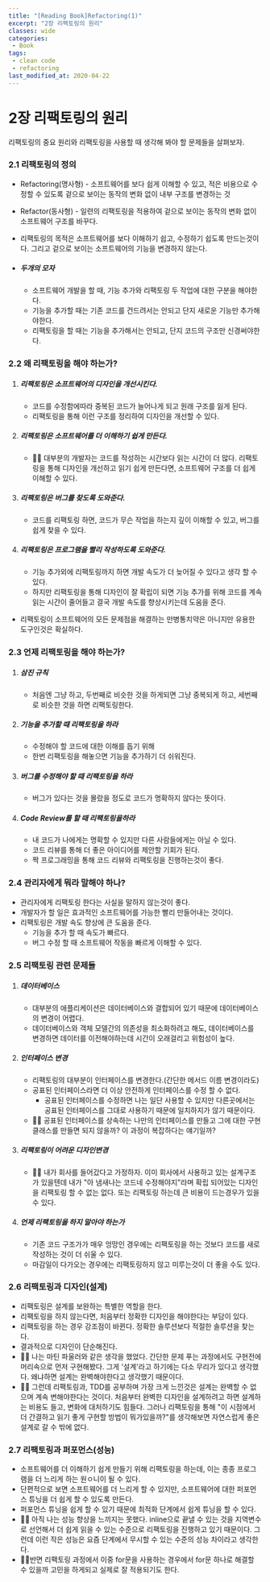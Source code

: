 ```yaml
---
title: "[Reading Book]Refactoring(1)"
excerpt: "2장 리팩토링의 원리"
classes: wide
categories:
 - Book
tags:
 - clean code
 - refactoring
last_modified_at: 2020-04-22
---
```




# 2장 리팩토링의 원리

리팩토링의 중요 원리와 리팩토링을 사용할 때 생각해 봐야 할 문제들을 살펴보자.

### 2.1 리팩토링의 정의

* Refactoring(명사형) - 소프트웨어를 보다 쉽게 이해할 수 있고, 적은 비용으로 수정할 수 있도록 겉으로 보이는 동작의 변화 없이 내부 구조를 변경하는 것

* Refactor(동사형) - 일련의 리팩토링을 적용하여 겉으로 보이는 동작의 변화 없이 소프트웨어 구조를 바꾸다.

* 리팩토링의 목적은 소프트웨어를 보다 이해하기 쉽고, 수정하기 쉽도록 만드는것이다. 그리고 겉으로 보이는 소프트웨어의 기능을 변경하지 않는다.

* ##### 두개의 모자

  * 소프트웨어 개발을 할 때, 기능 추가와 리팩토링 두 작업에 대한 구분을 해야한다.
  * 기능을 추가할 때는 기존 코드를 건드려서는 안되고 단지 새로운 기능만 추가해야한다.
  * 리팩토링을 할 때는 기능을 추가해서는 안되고, 단지 코드의 구조만 신경써야한다.

### 2.2 왜 리팩토링을 해야 하는가?

1. ##### 리팩토링은 소프트웨어의 디자인을 개선시킨다.

   * 코드를 수정함에따라 중복된 코드가 늘어나게 되고 원래 구조를 잃게 된다.
   * 리팩토링을 통해 이런 구조를 정리하여 디자인을 개선할 수 있다.

2. ##### 리팩토링은 소프트웨어를 더 이해하기 쉽게 만든다.

   * 🙋‍♂️ 대부분의 개발자는 코드를 작성하는 시간보다 읽는 시간이 더 많다. 리팩토링을 통해 디자인을 개선하고 읽기 쉽게 만든다면, 소프트웨어 구조를 더 쉽게 이해할 수 있다.

3. ##### 리팩토링은 버그를 찾도록 도와준다.

   * 코드를 리팩토링 하면, 코드가 무슨 작업을 하는지 깊이 이해할 수 있고, 버그를 쉽게 찾을 수 있다.

4. ##### 리팩토링은 프로그램을 빨리 작성하도록 도와준다.

   * 기능 추가외에 리팩토링까지 하면 개발 속도가 더 늦어질 수 있다고 생각 할 수 있다.
   * 하지만 리팩토링을 통해 디자인이 잘 확립이 되면 기능 추가를 위해 코드를 계속 읽는 시간이 줄어들고 결국 개발 속도를 향상시키는데 도움을 준다.

* 리팩토링이 소프트웨어의 모든 문제점을 해결하는 만병통치약은 아니지만 유용한 도구인것은 확실하다.

### 2.3 언제 리팩토링을 해야 하는가?

1. ##### 삼진 규칙

   * 처음엔 그냥 하고, 두번째로 비슷한 것을 하게되면 그냥 중복되게 하고, 세번째로 비슷한 것을 하면 리팩토링한다.

2. ##### 기능을 추가할 때 리팩토링을 하라

   * 수정해야 할 코드에 대한 이해를 돕기 위해
   * 한번 리팩토링을 해놓으면 기능을 추가하기 더 쉬워진다.

3. ##### 버그를 수정해야 할 때 리팩토링을 하라

   * 버그가 있다는 것을 몰랐을 정도로 코드가 명확하지 않다는 뜻이다.

4. ##### Code Review를 할 때 리팩토링을하라

   * 내 코드가 나에게는 명확할 수 있지만 다른 사람들에게는 아닐 수 있다.
   * 코드 리뷰를 통해 더 좋은 아이디어를 제안할 기회가 된다.
   * 짝 프로그래밍을 통해 코드 리뷰와 리팩토링을 진행하는것이 좋다.

### 2.4 관리자에게 뭐라 말해야 하나?

* 관리자에게 리팩토링 한다는 사실을 말하지 않는것이 좋다.
* 개발자가 할 일은 효과적인 소프트웨어를 가능한 빨리 만들어내는 것이다. 
* 리팩토링은 개발 속도 향상에 큰 도움을 준다.
  * 기능을 추가 할 때 속도가 빠르다.
  * 버그 수정 할 때 소프트웨어 작동을 빠르게 이해할 수 있다.

### 2.5 리팩토링 관련 문제들

1. ##### 데이터베이스

   * 대부분의 애플리케이션은 데이터베이스와 결합되어 있기 때문에 데이터베이스의 변경이 어렵다.
   * 데이터베이스와 객체 모델간의 의존성을 최소화하려고 해도, 데이터베이스를 변경하면 데이터를 이전해야하는데 시간이 오래걸리고 위험성이 높다.

2. ##### 인터페이스 변경

   * 리팩토링의 대부분이 인터페이스를 변경한다.(간단한 메서드 이름 변경이라도)
   * 공표된 인터페이스라면 더 이상 안전하게 인터페이스를 수정 할 수 없다.
     * 공표된 인터페이스를 수정하면 나는 일단 사용할 수 있지만 다른곳에서는 공표된 인터페이스를 그대로 사용하기 때문에 일치하지가 않기 때문이다.
   * 🙋‍♂️ 공표된 인터페이스를 상속하는 나만의 인터페이스를 만들고 그에 대한 구현 클래스를 만들면 되지 않을까? 이 과정이 복잡하다는 얘기일까?

3. ##### 리팩토링이 어려운 디자인변경

   * 🙋‍♂️ 내가 회사를 들어갔다고 가정하자. 이미 회사에서 사용하고 있는 설계구조가 있을텐데 내가 "아 냄새나는 코드네 수정해야지"라며 확립 되어있는 디자인을 리팩토링 할 수 없는 없다. 또는 리팩토링 하는데 큰 비용이 드는경우가 있을 수 있다. 

4. ##### 언제 리팩토링을 하지 말아야 하는가

   * 기존 코드 구조가가 매우 엉망인 경우에는 리팩토링을 하는 것보다 코드를 새로 작성하는 것이 더 쉬울 수 있다.
   * 마감일이 다가오는 경우에는 리팩토링하지 않고 미루는것이 더 좋을 수도 있다.

### 2.6 리팩토링과 디자인(설계)

* 리팩토링은 설계를 보완하는 특별한 역할을 한다.
* 리팩토링을 하지 않는다면, 처음부터 정확한 디자인을 해야한다는 부담이 있다.
* 리팩토링을 하는 경우 강조점이 바뀐다. 정확한 솔루션보다 적절한 솔루션을 찾는다.
* 결과적으로 디자인이 단순해진다.
* 🙋‍♂️ 나는 마틴 파울러와 같은 생각을 했었다. 간단한 문제 푸는 과정에서도 구현전에 머리속으로 먼저 구현해봤다. 그게 '설계'라고 하기에는 다소 무리가 있다고 생각했다. 왜냐하면 설계는 완벽해야한다고 생각했기 때문이다.
* 🙋‍♂️ 그런데 리팩토링과, TDD를 공부하며 가장 크게 느낀것은 설계는 완벽할 수 없으며 계속 변해야한다는 것이다. 처음부터 완벽한 디자인을 설계하려고 하면 설계하는 비용도 들고, 변화에 대처하기도 힘들다. 그러나 리팩토링을 통해 "이 시점에서 더 간결하고 읽기 좋게 구현할 방법이 뭐가있을까?"를 생각해보면 자연스럽게 좋은 설계로 갈 수 밖에 없다.

### 2.7 리팩토링과 퍼포먼스(성능)

* 소프트웨어를 더 이해하기 쉽게 만들기 위해 리팩토링을 하는데, 이는 종종 프로그램을 더 느리게 하는 원ㅇ니이 될 수 있다.
* 단편적으로 보면 소프트웨어를 더 느리게 할 수 있지만, 소프트웨어에 대한 퍼포먼스 튜닝을 더 쉽게 할 수 있도록 만든다.
* 퍼포먼스 튜닝을 쉽게 할 수 있기 때문에 최적화 단계에서 쉽게 튜닝을 할 수 있다.
* 🙋‍♂️ 아직 나는 성능 향상을 느끼지는 못했다. inline으로 끝낼 수 있는 것을 지역변수로 선언해서 더 쉽게 읽을 수 있는 수준으로 리팩토링을 진행하고 있기 때문이다. 그런데 이런 작은 성능은 요즘 단계에서 무시할 수 있는 수준의 성능 차이라고 생각한다.
* 🙋‍♂️반면 리팩토링 과정에서 이중 for문을 사용하는 경우에서 for문 하나로 해결할 수 있을까 고민을 하게되고 실제로 잘 적용되기도 한다.



